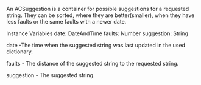 An ACSuggestion is a container for possible suggestions for a requested string.
They can be sorted, where they are better(smaller), when they have less faults or
the same faults with a newer date.

Instance Variables
	date:		DateAndTime
	faults:		Number
	suggestion:		String

date
	-The time when the suggested string was last updated in the used dictionary.

faults
	- The distance of the suggested string to the requested string.

suggestion
	- The suggested string.
